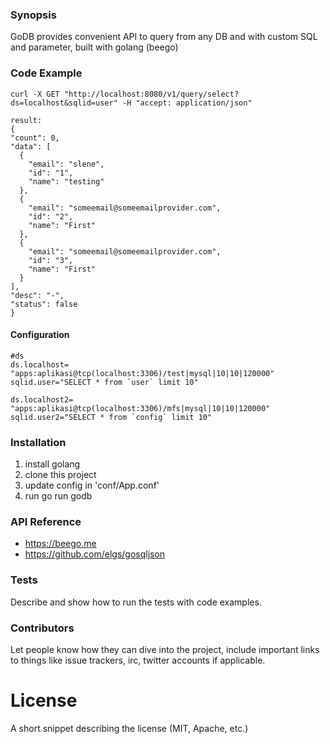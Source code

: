 ### Synopsis

GoDB provides convenient API to query from any DB and with custom SQL and parameter, built with golang (beego)

### Code Example
  ```
  curl -X GET "http://localhost:8080/v1/query/select?ds=localhost&sqlid=user" -H "accept: application/json"
  ```
  ```
  result:
 {
  "count": 0,
  "data": [
    {
      "email": "slene",
      "id": "1",
      "name": "testing"
    },
    {
      "email": "someemail@someemailprovider.com",
      "id": "2",
      "name": "First"
    },
    {
      "email": "someemail@someemailprovider.com",
      "id": "3",
      "name": "First"
    }
  ],
  "desc": "-",
  "status": false
}

 ```
#### Configuration
```
#ds
ds.localhost= "apps:aplikasi@tcp(localhost:3306)/test|mysql|10|10|120000"
sqlid.user="SELECT * from `user` limit 10"

ds.localhost2= "apps:aplikasi@tcp(localhost:3306)/mfs|mysql|10|10|120000"
sqlid.user2="SELECT * from `config` limit 10"

```

### Installation

1. install golang
2. clone this project
3. update config in 'conf/App.conf'
4. run go run godb

### API Reference
- https://beego.me
- https://github.com/elgs/gosqljson


### Tests

Describe and show how to run the tests with code examples.

### Contributors

Let people know how they can dive into the project, include important links to things like issue trackers, irc, twitter accounts if applicable.

# License

A short snippet describing the license (MIT, Apache, etc.)
